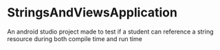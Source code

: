 # StringsAndViewsApplication
An android studio project made to test if a student can reference a string resource during both compile time and run time
